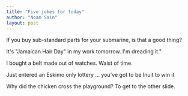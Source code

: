```yaml
---
title: "Five jokes for today"
author: "Noam Sain"
layout: post
---
```


If you buy sub-standard parts for your submarine, is that a good thing?

It's "Jamaican Hair Day" in my work tomorrow. I'm dreading it."

I bought a belt made out of watches. Waist of time.

Just entered an Eskimo only lottery … you've got to be Inuit to win it

Why did the chicken cross the playground? To get to the other slide.
